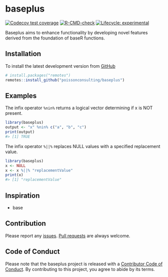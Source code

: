 
<!-- README.md is generated from README.Rmd. Please edit that file -->

# baseplus

<!-- badges: start -->

[![Codecov test
coverage](https://codecov.io/gh/poissonconsulting/baseplus/branch/main/graph/badge.svg)](https://app.codecov.io/gh/poissonconsulting/baseplus?branch=main)
[![R-CMD-check](https://github.com/poissonconsulting/baseplus/actions/workflows/R-CMD-check.yaml/badge.svg)](https://github.com/poissonconsulting/baseplus/actions/workflows/R-CMD-check.yaml)
[![Lifecycle:
experimental](https://img.shields.io/badge/lifecycle-experimental-orange.svg)](https://lifecycle.r-lib.org/articles/stages.html#experimental)
<!-- badges: end -->

Baseplus aims to enhance functionality by developing novel features
derived from the foundation of baseR functions.

## Installation

To install the latest development version from
[GitHub](https://github.com/poissonconsulting/baseplus)

``` r
# install.packages("remotes")
remotes::install_github("poissonconsulting/baseplus")
```

## Examples

The infix operator `%nin%` returns a logical vector determining if x is
NOT present.

``` r
library(baseplus)
output <- "x" %nin% c("a", "b", "c")
print(output)
#> [1] TRUE
```

The infix operator `%||%` replaces NULL values with a specified
replacement value.

``` r
library(baseplus)
x <- NULL
x <- x %||% "replacementValue"
print(x)
#> [1] "replacementValue"
```

## Inspiration

- base

## Contribution

Please report any
[issues](https://github.com/poissonconsulting/baseplus/issues). [Pull
requests](https://github.com/poissonconsulting/baseplus/pulls) are
always welcome.

## Code of Conduct

Please note that the baseplus project is released with a [Contributor
Code of
Conduct](https://contributor-covenant.org/version/2/1/CODE_OF_CONDUCT.html).
By contributing to this project, you agree to abide by its terms.
